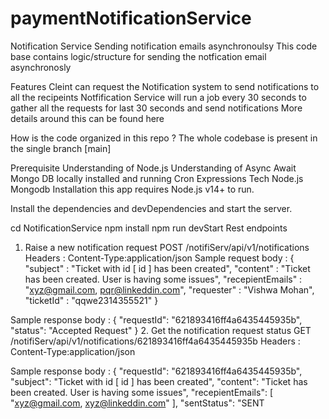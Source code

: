 # paymentNotificationService

Notification Service
Sending notification emails asynchronoulsy
This code base contains logic/structure for sending the notfication email asynchronosly

Features
Cleint can request the Notification system to send notifications to all the recipeints
Notfification Service will run a job every 30 seconds to gather all the requests for last 30 seconds and send notifications
More details around this can be found here

How is the code organized in this repo ?
The whole codebase is present in the single branch [main]

Prerequisite
Understanding of Node.js
Understanding of Async Await
Mongo DB locally installed and running
Cron Expressions
Tech
Node.js
Mongodb
Installation
this app requires Node.js v14+ to run.

Install the dependencies and devDependencies and start the server.

cd NotificationService
npm install
npm run devStart
Rest endpoints
1. Raise a new notification request
POST /notifiServ/api/v1/notifications
Headers :
 Content-Type:application/json
Sample request body :
{
	"subject" : "Ticket with id [ id ] has been created",
	"content" : "Ticket has been created. User is having some issues",
	"recepientEmails" : "xyz@gmail.com, pqr@linkeddin.com",
	"requester" : "Vishwa Mohan",
	"ticketId" : "qqwe2314355521"
}

Sample response body :
{
    "requestId": "621893416ff4a6435445935b",
    "status": "Accepted Request"
}
2. Get the notification request status
GET /notifiServ/api/v1/notifications/621893416ff4a6435445935b
Headers :
 Content-Type:application/json
 

Sample response body :
{
    "requestId": "621893416ff4a6435445935b",
    "subject": "Ticket with id [ id ] has been created",
    "content": "Ticket has been created. User is having some issues",
    "recepientEmails": [
        "xyz@gmail.com, xyz@linkeddin.com"
    ],
    "sentStatus": "SENT
